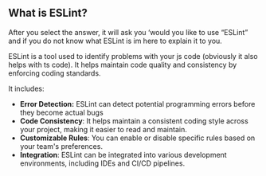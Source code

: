 ## What is ESLint?

After you select the answer, it will ask you ‘would you like to use “ESLint” and if you do not know what ESLint is im here to explain it to you.

ESLint is a tool used to identify problems with your js code (obviously it also helps with ts code). It helps maintain code quality and consistency by enforcing coding standards.

It includes: 

- **Error Detection:** ESLint can detect potential programming errors before they become actual bugs
- **Code Consistency**: It helps maintain a consistent coding style across your project, making it easier to read and maintain.
- **Customizable Rules**: You can enable or disable specific rules based on your team's preferences.
- **Integration**: ESLint can be integrated into various development environments, including IDEs and CI/CD pipelines.
